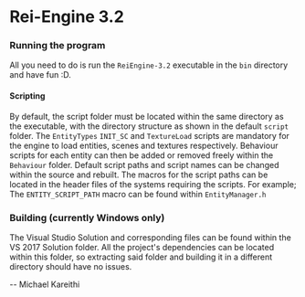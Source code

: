 # Rei-Engine 3.2

### Running the program
All you need to do is run the `ReiEngine-3.2` executable in the `bin` 
directory and have fun :D.

#### Scripting
By default, the script folder must be located within the same directory 
as the executable, with the directory structure as shown in the default 
`script` folder. The `EntityTypes` `INIT_SC` and `TextureLoad` scripts 
are mandatory for the engine to load entities, scenes and textures 
respectively. Behaviour scripts for each entity can then be added or 
removed freely within the `Behaviour` folder.
Default script paths and script names can be changed within the source 
and rebuilt. The macros for the script paths can be located in the 
header files of the systems requiring the scripts. For example; The 
`ENTITY_SCRIPT_PATH` macro can be found within `EntityManager.h`

### Building (currently Windows only)
The Visual Studio Solution and corresponding files can be found within 
the VS 2017 Solution folder. All the project's dependencies can be 
located within this folder, so extracting said folder and building it in 
a different directory should have no issues.

-- Michael Kareithi
